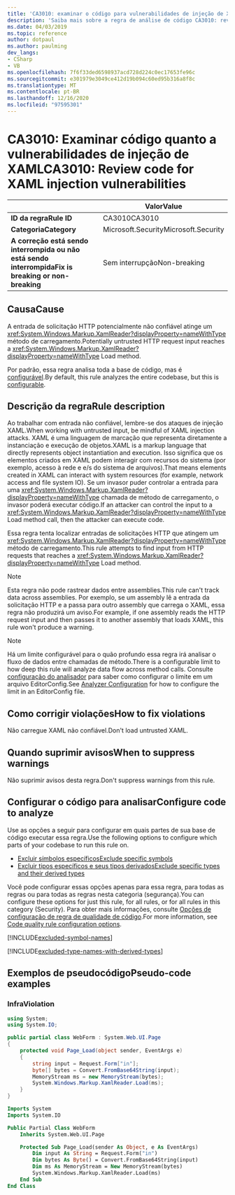 ```yaml
---
title: 'CA3010: examinar o código para vulnerabilidades de injeção de XAML (análise de código)'
description: 'Saiba mais sobre a regra de análise de código CA3010: revise o código para vulnerabilidades de injeção de XAML'
ms.date: 04/03/2019
ms.topic: reference
author: dotpaul
ms.author: paulming
dev_langs:
- CSharp
- VB
ms.openlocfilehash: 7f6f33ded6598937acd728d224c0ec17653fe96c
ms.sourcegitcommit: e301979e3049ce412d19b094c60ed95b316a8f8c
ms.translationtype: MT
ms.contentlocale: pt-BR
ms.lasthandoff: 12/16/2020
ms.locfileid: "97595301"
---
```

# <a name="ca3010-review-code-for-xaml-injection-vulnerabilities"></a><span data-ttu-id="9cbac-103">CA3010: Examinar código quanto a vulnerabilidades de injeção de XAML</span><span class="sxs-lookup"><span data-stu-id="9cbac-103">CA3010: Review code for XAML injection vulnerabilities</span></span>

| | <span data-ttu-id="9cbac-104">Valor</span><span class="sxs-lookup"><span data-stu-id="9cbac-104">Value</span></span> |
|-|-|
| <span data-ttu-id="9cbac-105">**ID da regra**</span><span class="sxs-lookup"><span data-stu-id="9cbac-105">**Rule ID**</span></span> |<span data-ttu-id="9cbac-106">CA3010</span><span class="sxs-lookup"><span data-stu-id="9cbac-106">CA3010</span></span>|
| <span data-ttu-id="9cbac-107">**Categoria**</span><span class="sxs-lookup"><span data-stu-id="9cbac-107">**Category**</span></span> |<span data-ttu-id="9cbac-108">Microsoft.Security</span><span class="sxs-lookup"><span data-stu-id="9cbac-108">Microsoft.Security</span></span>|
| <span data-ttu-id="9cbac-109">**A correção está sendo interrompida ou não está sendo interrompida**</span><span class="sxs-lookup"><span data-stu-id="9cbac-109">**Fix is breaking or non-breaking**</span></span> |<span data-ttu-id="9cbac-110">Sem interrupção</span><span class="sxs-lookup"><span data-stu-id="9cbac-110">Non-breaking</span></span>|

## <a name="cause"></a><span data-ttu-id="9cbac-111">Causa</span><span class="sxs-lookup"><span data-stu-id="9cbac-111">Cause</span></span>

<span data-ttu-id="9cbac-112">A entrada de solicitação HTTP potencialmente não confiável atinge um <xref:System.Windows.Markup.XamlReader?displayProperty=nameWithType> método de carregamento.</span><span class="sxs-lookup"><span data-stu-id="9cbac-112">Potentially untrusted HTTP request input reaches a <xref:System.Windows.Markup.XamlReader?displayProperty=nameWithType> Load method.</span></span>

<span data-ttu-id="9cbac-113">Por padrão, essa regra analisa toda a base de código, mas é [configurável](#configure-code-to-analyze).</span><span class="sxs-lookup"><span data-stu-id="9cbac-113">By default, this rule analyzes the entire codebase, but this is [configurable](#configure-code-to-analyze).</span></span>

## <a name="rule-description"></a><span data-ttu-id="9cbac-114">Descrição da regra</span><span class="sxs-lookup"><span data-stu-id="9cbac-114">Rule description</span></span>

<span data-ttu-id="9cbac-115">Ao trabalhar com entrada não confiável, lembre-se dos ataques de injeção XAML.</span><span class="sxs-lookup"><span data-stu-id="9cbac-115">When working with untrusted input, be mindful of XAML injection attacks.</span></span> <span data-ttu-id="9cbac-116">XAML é uma linguagem de marcação que representa diretamente a instanciação e execução de objetos.</span><span class="sxs-lookup"><span data-stu-id="9cbac-116">XAML is a markup language that directly represents object instantiation and execution.</span></span> <span data-ttu-id="9cbac-117">Isso significa que os elementos criados em XAML podem interagir com recursos do sistema (por exemplo, acesso à rede e e/s do sistema de arquivos).</span><span class="sxs-lookup"><span data-stu-id="9cbac-117">That means elements created in XAML can interact with system resources (for example, network access and file system IO).</span></span> <span data-ttu-id="9cbac-118">Se um invasor puder controlar a entrada para uma <xref:System.Windows.Markup.XamlReader?displayProperty=nameWithType> chamada de método de carregamento, o invasor poderá executar código.</span><span class="sxs-lookup"><span data-stu-id="9cbac-118">If an attacker can control the input to a <xref:System.Windows.Markup.XamlReader?displayProperty=nameWithType> Load method call, then the attacker can execute code.</span></span>

<span data-ttu-id="9cbac-119">Essa regra tenta localizar entradas de solicitações HTTP que atingem um <xref:System.Windows.Markup.XamlReader?displayProperty=nameWithType> método de carregamento.</span><span class="sxs-lookup"><span data-stu-id="9cbac-119">This rule attempts to find input from HTTP requests that reaches a <xref:System.Windows.Markup.XamlReader?displayProperty=nameWithType> Load method.</span></span>

> [!NOTE]
> <span data-ttu-id="9cbac-120">Esta regra não pode rastrear dados entre assemblies.</span><span class="sxs-lookup"><span data-stu-id="9cbac-120">This rule can't track data across assemblies.</span></span> <span data-ttu-id="9cbac-121">Por exemplo, se um assembly lê a entrada da solicitação HTTP e a passa para outro assembly que carrega o XAML, essa regra não produzirá um aviso.</span><span class="sxs-lookup"><span data-stu-id="9cbac-121">For example, if one assembly reads the HTTP request input and then passes it to another assembly that loads XAML, this rule won't produce a warning.</span></span>

> [!NOTE]
> <span data-ttu-id="9cbac-122">Há um limite configurável para o quão profundo essa regra irá analisar o fluxo de dados entre chamadas de método.</span><span class="sxs-lookup"><span data-stu-id="9cbac-122">There is a configurable limit to how deep this rule will analyze data flow across method calls.</span></span> <span data-ttu-id="9cbac-123">Consulte [configuração do analisador](https://github.com/dotnet/roslyn-analyzers/blob/master/docs/Analyzer%20Configuration.md#dataflow-analysis) para saber como configurar o limite em um arquivo EditorConfig.</span><span class="sxs-lookup"><span data-stu-id="9cbac-123">See [Analyzer Configuration](https://github.com/dotnet/roslyn-analyzers/blob/master/docs/Analyzer%20Configuration.md#dataflow-analysis) for how to configure the limit in an EditorConfig file.</span></span>

## <a name="how-to-fix-violations"></a><span data-ttu-id="9cbac-124">Como corrigir violações</span><span class="sxs-lookup"><span data-stu-id="9cbac-124">How to fix violations</span></span>

<span data-ttu-id="9cbac-125">Não carregue XAML não confiável.</span><span class="sxs-lookup"><span data-stu-id="9cbac-125">Don't load untrusted XAML.</span></span>

## <a name="when-to-suppress-warnings"></a><span data-ttu-id="9cbac-126">Quando suprimir avisos</span><span class="sxs-lookup"><span data-stu-id="9cbac-126">When to suppress warnings</span></span>

<span data-ttu-id="9cbac-127">Não suprimir avisos desta regra.</span><span class="sxs-lookup"><span data-stu-id="9cbac-127">Don't suppress warnings from this rule.</span></span>

## <a name="configure-code-to-analyze"></a><span data-ttu-id="9cbac-128">Configurar o código para analisar</span><span class="sxs-lookup"><span data-stu-id="9cbac-128">Configure code to analyze</span></span>

<span data-ttu-id="9cbac-129">Use as opções a seguir para configurar em quais partes de sua base de código executar essa regra.</span><span class="sxs-lookup"><span data-stu-id="9cbac-129">Use the following options to configure which parts of your codebase to run this rule on.</span></span>

- [<span data-ttu-id="9cbac-130">Excluir símbolos específicos</span><span class="sxs-lookup"><span data-stu-id="9cbac-130">Exclude specific symbols</span></span>](#exclude-specific-symbols)
- [<span data-ttu-id="9cbac-131">Excluir tipos específicos e seus tipos derivados</span><span class="sxs-lookup"><span data-stu-id="9cbac-131">Exclude specific types and their derived types</span></span>](#exclude-specific-types-and-their-derived-types)

<span data-ttu-id="9cbac-132">Você pode configurar essas opções apenas para essa regra, para todas as regras ou para todas as regras nesta categoria (segurança).</span><span class="sxs-lookup"><span data-stu-id="9cbac-132">You can configure these options for just this rule, for all rules, or for all rules in this category (Security).</span></span> <span data-ttu-id="9cbac-133">Para obter mais informações, consulte [Opções de configuração de regra de qualidade de código](../code-quality-rule-options.md).</span><span class="sxs-lookup"><span data-stu-id="9cbac-133">For more information, see [Code quality rule configuration options](../code-quality-rule-options.md).</span></span>

[!INCLUDE[excluded-symbol-names](~/includes/code-analysis/excluded-symbol-names.md)]

[!INCLUDE[excluded-type-names-with-derived-types](~/includes/code-analysis/excluded-type-names-with-derived-types.md)]

## <a name="pseudo-code-examples"></a><span data-ttu-id="9cbac-134">Exemplos de pseudocódigo</span><span class="sxs-lookup"><span data-stu-id="9cbac-134">Pseudo-code examples</span></span>

### <a name="violation"></a><span data-ttu-id="9cbac-135">Infra</span><span class="sxs-lookup"><span data-stu-id="9cbac-135">Violation</span></span>

```csharp
using System;
using System.IO;

public partial class WebForm : System.Web.UI.Page
{
    protected void Page_Load(object sender, EventArgs e)
    {
        string input = Request.Form["in"];
        byte[] bytes = Convert.FromBase64String(input);
        MemoryStream ms = new MemoryStream(bytes);
        System.Windows.Markup.XamlReader.Load(ms);
    }
}
```

```vb
Imports System
Imports System.IO

Public Partial Class WebForm
    Inherits System.Web.UI.Page

    Protected Sub Page_Load(sender As Object, e As EventArgs)
        Dim input As String = Request.Form("in")
        Dim bytes As Byte() = Convert.FromBase64String(input)
        Dim ms As MemoryStream = New MemoryStream(bytes)
        System.Windows.Markup.XamlReader.Load(ms)
    End Sub
End Class
```
